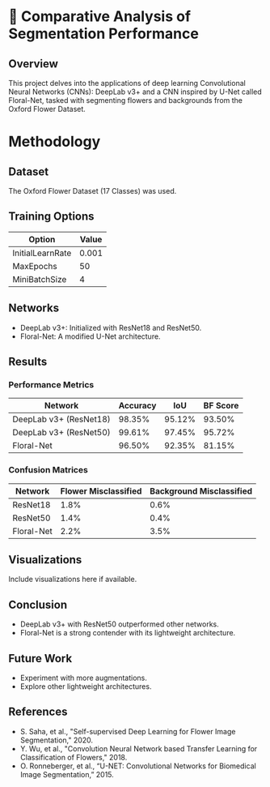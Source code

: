 # 🌸 Comparative Analysis of Segmentation Performance

## Overview
This project delves into the applications of deep learning Convolutional Neural Networks (CNNs): DeepLab v3+ and a CNN inspired by U-Net called Floral-Net, 
tasked with segmenting flowers and backgrounds from the Oxford Flower Dataset.

# Methodology

## Dataset
The Oxford Flower Dataset (17 Classes) was used.

## Training Options
| Option          | Value  |
|-----------------|--------|
| InitialLearnRate| 0.001  |
| MaxEpochs       | 50     |
| MiniBatchSize   | 4      |

## Networks
- DeepLab v3+: Initialized with ResNet18 and ResNet50.
- Floral-Net: A modified U-Net architecture.

## Results

### Performance Metrics

| Network                | Accuracy | IoU   | BF Score |
|------------------------|----------|-------|----------|
| DeepLab v3+ (ResNet18)| 98.35%   | 95.12%| 93.50%   |
| DeepLab v3+ (ResNet50)| 99.61%   | 97.45%| 95.72%   |
| Floral-Net             | 96.50%   | 92.35%| 81.15%   |

### Confusion Matrices

| Network   | Flower Misclassified | Background Misclassified |
|-----------|----------------------|--------------------------|
| ResNet18  | 1.8%                 | 0.6%                     |
| ResNet50  | 1.4%                 | 0.4%                     |
| Floral-Net| 2.2%                 | 3.5%                     |

## Visualizations
Include visualizations here if available.

## Conclusion
- DeepLab v3+ with ResNet50 outperformed other networks.
- Floral-Net is a strong contender with its lightweight architecture.

## Future Work
- Experiment with more augmentations.
- Explore other lightweight architectures.

## References
- S. Saha, et al., "Self-supervised Deep Learning for Flower Image Segmentation," 2020.
- Y. Wu, et al., "Convolution Neural Network based Transfer Learning for Classification of Flowers," 2018.
- O. Ronneberger, et al., “U-NET: Convolutional Networks for Biomedical Image Segmentation,” 2015.
